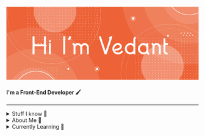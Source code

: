 ![cover](https://github.com/VedantCholkar/VedantCholkar/blob/main/cover-image-named.jpg)
#### I'm a Front-End Developer 🖌️
---
<details>
  <summary> Stuff I know 🧠</summary>
  
  - HTML
  - CSS
  - Basic Enumeration and Exploits
</details>

<details>
  <summary> About Me 🧐</summary>
  
  - I am constantly learning 🤓
  - I keep a open mind about new topics 📖
  - My favorite color is black 🏴
</details>

<details>
  <summary> Currently Learning 🎯</summary>
  
  - Python
  - Javascript Frameworks
  - Hacking / Cybersecurity
</details>

